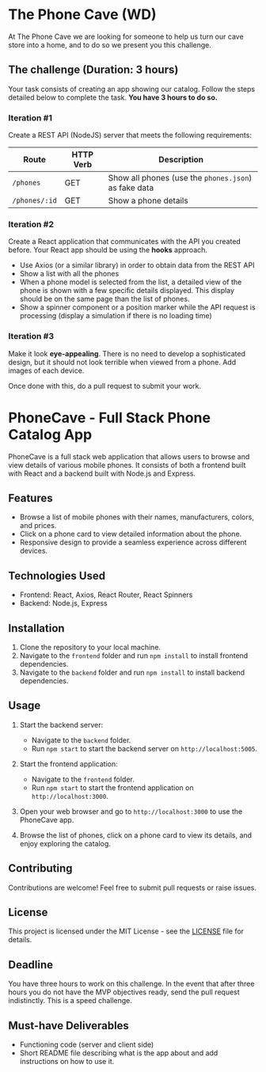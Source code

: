 # The Phone Cave (WD)

  At The Phone Cave we are looking for someone to help us turn our cave store into a home, and to do so we present you this challenge.

## The challenge (Duration: 3 hours)

Your task consists of creating an app showing our catalog. Follow the steps detailed below to complete the task. **You have 3 hours to do so.**

### Iteration #1

Create a REST API (NodeJS) server that meets the following requirements:


| Route                 | HTTP Verb | Description    |
| --------------------- | --------- | -------------- |
| `/phones`             | GET       | Show all phones (use the `phones.json`) as fake data |
| `/phones/:id`         | GET       | Show a phone details|


### Iteration #2

Create a React application that communicates with the API you created before. Your React app should be using the **hooks** approach.
- Use Axios (or a similar library) in order to obtain data from the REST API
- Show a list with all the phones
- When a phone model is selected from the list, a detailed view of the phone is shown with a few specific details displayed. This display should be on the same page than the list of phones. 
- Show a spinner component or a position marker while the API request is processing (display a simulation if there is no loading time)

### Iteration #3

Make it look **eye-appealing**. There is no need to develop a sophisticated design, but it should not look terrible when viewed from a phone. Add images of each device.

Once done with this, do a pull request to submit your work. 

# PhoneCave - Full Stack Phone Catalog App

PhoneCave is a full stack web application that allows users to browse and view details of various mobile phones. It consists of both a frontend built with React and a backend built with Node.js and Express.

## Features

- Browse a list of mobile phones with their names, manufacturers, colors, and prices.
- Click on a phone card to view detailed information about the phone.
- Responsive design to provide a seamless experience across different devices.

## Technologies Used

- Frontend: React, Axios, React Router, React Spinners
- Backend: Node.js, Express

## Installation

1. Clone the repository to your local machine.
2. Navigate to the `frontend` folder and run `npm install` to install frontend dependencies.
3. Navigate to the `backend` folder and run `npm install` to install backend dependencies.

## Usage

1. Start the backend server:
   - Navigate to the `backend` folder.
   - Run `npm start` to start the backend server on `http://localhost:5005`.

2. Start the frontend application:
   - Navigate to the `frontend` folder.
   - Run `npm start` to start the frontend application on `http://localhost:3000`.

3. Open your web browser and go to `http://localhost:3000` to use the PhoneCave app.
4. Browse the list of phones, click on a phone card to view its details, and enjoy exploring the catalog.

## Contributing

Contributions are welcome! Feel free to submit pull requests or raise issues.

## License

This project is licensed under the MIT License - see the [LICENSE](LICENSE) file for details.

## Deadline

You have three hours to work on this challenge.
In the event that after three hours you do not have the MVP objectives ready, send the pull request indistinctly. This is a speed challenge.

## Must-have Deliverables

- Functioning code (server and client side)
- Short README file describing what is the app about and add instructions on how to use it.
 
